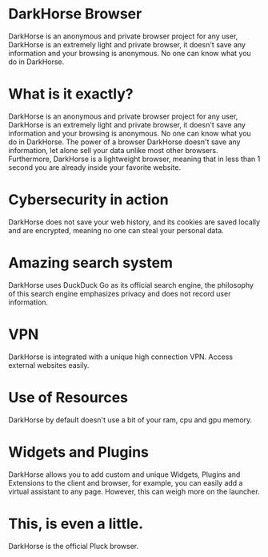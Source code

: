 # DarkHorse Browser
DarkHorse is an anonymous and private browser project for any user, DarkHorse is an extremely light and private browser, it doesn't save any information and your browsing is anonymous. No one can know what you do in DarkHorse.
# What is it exactly?
DarkHorse is an anonymous and private browser project for any user, DarkHorse is an extremely light and private browser, it doesn't save any information and your browsing is anonymous. No one can know what you do in DarkHorse.
The power of a browser
DarkHorse doesn't save any information, let alone sell your data unlike most other browsers.
Furthermore, DarkHorse is a lightweight browser, meaning that in less than 1 second you are already inside your favorite website.
# Cybersecurity in action
DarkHorse does not save your web history, and its cookies are saved locally and are encrypted, meaning no one can steal your personal data.
# Amazing search system
DarkHorse uses DuckDuck Go as its official search engine, the philosophy of this search engine emphasizes privacy and does not record user information.
# VPN
DarkHorse is integrated with a unique high connection VPN. Access external websites easily.
# Use of Resources
DarkHorse by default doesn't use a bit of your ram, cpu and gpu memory.
# Widgets and Plugins
DarkHorse allows you to add custom and unique Widgets, Plugins and Extensions to the client and browser, for example, you can easily add a virtual assistant to any page. However, this can weigh more on the launcher.

# This, is even a little.

DarkHorse is the official Pluck browser.
